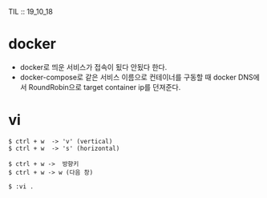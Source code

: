 TIL :: 19_10_18

# docker
- docker로 띄운 서비스가 접속이 됬다 안됬다 한다.
- docker-compose로 같은 서비스 이름으로 컨테이너를 구동할 때 docker DNS에서 RoundRobin으로 target container ip를 던져준다.

# vi
```
$ ctrl + w  -> 'v' (vertical)
$ ctrl + w  -> 's' (horizontal)

$ ctrl + w ->  방향키
$ ctrl + w -> w (다음 창)

$ :vi .
```